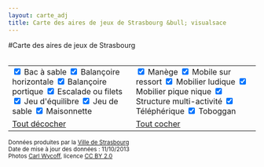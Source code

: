 ```yaml
---
layout: carte_adj
title: Carte des aires de jeux de Strasbourg &bull; visualsace
---
```

#Carte des aires de jeux de Strasbourg   
<br/>

<form id="filters" name="filtres">
<!-- Utilisation d'une table pour faire du buzz -->
<table width="100%">
<tr>
<td width="50%">
<label class="checkbox checked"  for="BS">
<span class="icons"><span class="first-icon fui-checkbox-unchecked"></span><span class="second-icon fui-checkbox-checked"></span></span>
  <input type="checkbox" checked="checked" class="filter" name="filter" id="BS" value="BS" data-toggle="checkbox">
  Bac à sable
</label>
<label class="checkbox checked"  for="BH">
<span class="icons"><span class="first-icon fui-checkbox-unchecked"></span><span class="second-icon fui-checkbox-checked"></span></span>
  <input type="checkbox" checked="checked" class="filter" name="filter" id="BH" value="BH" data-toggle="checkbox">
  Balançoire horizontale
</label>
<label class="checkbox checked">
<span class="icons"><span class="first-icon fui-checkbox-unchecked"></span><span class="second-icon fui-checkbox-checked"></span></span>
  <input type="checkbox" checked="checked" class="filter" name="filter" id="BP" value="BP" data-toggle="checkbox">
  Balançoire portique
</label>
<label class="checkbox checked">
<span class="icons"><span class="first-icon fui-checkbox-unchecked"></span><span class="second-icon fui-checkbox-checked"></span></span>
  <input type="checkbox" checked="checked" class="filter" name="filter" id="EF" value="EF" data-toggle="checkbox">
  Escalade ou filets
</label>
<label class="checkbox checked">
<span class="icons"><span class="first-icon fui-checkbox-unchecked"></span><span class="second-icon fui-checkbox-checked"></span></span>
  <input type="checkbox" checked="checked" class="filter" name="filter" id="JE" value="JE" data-toggle="checkbox">
  Jeu d'équilibre
</label>
<label class="checkbox checked">
<span class="icons"><span class="first-icon fui-checkbox-unchecked"></span><span class="second-icon fui-checkbox-checked"></span></span>
  <input type="checkbox" checked="checked" class="filter" name="filter" id="JS" value="JS" data-toggle="checkbox">
  Jeu de sable
</label>
<label class="checkbox checked">
<span class="icons"><span class="first-icon fui-checkbox-unchecked"></span><span class="second-icon fui-checkbox-checked"></span></span>
  <input type="checkbox" checked="checked" class="filter" name="filter" id="MA" value="MA" data-toggle="checkbox">
  Maisonnette
</label>
</td>
<td width="50%">
<label class="checkbox checked">
<span class="icons"><span class="first-icon fui-checkbox-unchecked"></span><span class="second-icon fui-checkbox-checked"></span></span>
  <input type="checkbox" checked="checked" class="filter" name="filter" id="MN" value="MN" data-toggle="checkbox">
  Manège
</label>
<label class="checkbox checked">
<span class="icons"><span class="first-icon fui-checkbox-unchecked"></span><span class="second-icon fui-checkbox-checked"></span></span>
  <input type="checkbox" checked="checked" class="filter" name="filter" id="MSR" value="MSR" data-toggle="checkbox">
  Mobile sur ressort
</label>
<label class="checkbox checked">
<span class="icons"><span class="first-icon fui-checkbox-unchecked"></span><span class="second-icon fui-checkbox-checked"></span></span>
  <input type="checkbox" checked="checked" class="filter" name="filter" id="ML" value="ML" data-toggle="checkbox">
  Mobilier ludique
</label>
<label class="checkbox checked">
<span class="icons"><span class="first-icon fui-checkbox-unchecked"></span><span class="second-icon fui-checkbox-checked"></span></span>
  <input type="checkbox" checked="checked" class="filter" name="filter" id="MPN" value="MPN" data-toggle="checkbox">
  Mobilier pique nique
</label>
<label class="checkbox checked">
<span class="icons"><span class="first-icon fui-checkbox-unchecked"></span><span class="second-icon fui-checkbox-checked"></span></span>
  <input type="checkbox" checked="checked" class="filter" name="filter" id="SMA" value="SMA" data-toggle="checkbox">
  Structure multi-activité
</label>
<label class="checkbox checked">
<span class="icons"><span class="first-icon fui-checkbox-unchecked"></span><span class="second-icon fui-checkbox-checked"></span></span>
  <input type="checkbox" checked="checked" class="filter" name="filter" id="TE" value="TE" data-toggle="checkbox">
  Téléphérique
</label>
<label class="checkbox checked">
<span class="icons"><span class="first-icon fui-checkbox-unchecked"></span><span class="second-icon fui-checkbox-checked"></span></span>
  <input type="checkbox" checked="checked" class="filter" name="filter" id="TO" value="TO" data-toggle="checkbox">
  Toboggan
</label>	
</td>
</tr>
<tr>
<td><a onClick="javascript:checkAll('filtres', false);change(); return false;" href="#">Tout décocher</a></td>
<td><a onClick="javascript:checkAll('filtres', true);change(); return false;" href="#">Tout cocher</a></td>
</tr>
</table>
</form>

<p class="muted">
<small>
Données produites par la <a href="http://www.strasbourg.eu/web/strasbourg.eu/ma-situation/professionnel/open-data">Ville de Strasbourg</a><br/>
Date de mise à jour des données : 11/10/2013<br/>
Photos <a href="http://www.flickr.com/photos/carlwwycoff/" target="_blank">Carl Wycoff</a>, licence <a href="http://creativecommons.org/licenses/by/2.0/deed.fr" target="_blank">CC BY 2.0</a><br/>
</small>
</p>